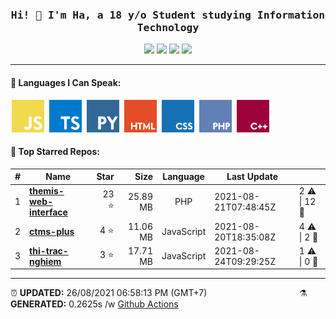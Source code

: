 <h3 align="center"><samp>Hi! 👋 I'm Ha, a 18 y/o Student studying Information Technology</samp></h3>
<div align="center">
	<img src="https://img.shields.io/badge/20-STARS-8cecff?style=for-the-badge">
	<img src="https://img.shields.io/badge/7-REPOS-f2e174?style=for-the-badge">
	<img src="https://img.shields.io/badge/6-FOLLOWERS-ff9eb6?style=for-the-badge">
	<img src="https://estruyf-github.azurewebsites.net/api/VisitorHit?user=belivipro9x99&repo=belivipro9x99&countColor=#ff85c8">
</div>

<hr>

<h4>🧬 Languages I Can Speak:</h4>
<span>
	<img style="margin: 0 2px" width="52" src="assets/icons/js.png" title="JavaScript">
	<img style="margin: 0 2px" width="52" src="assets/icons/ts.png" title="TypeScript">
	<img style="margin: 0 2px" width="52" src="assets/icons/py.png" title="Python">
	<img style="margin: 0 2px" width="52" src="assets/icons/html.png" title="Hypertext Markup Language">
	<img style="margin: 0 2px" width="52" src="assets/icons/css.png" title="Cascading Style Sheets">
	<img style="margin: 0 2px" width="52" src="assets/icons/php.png" title="Hypertext Preprocessor">
	<img style="margin: 0 2px" width="52" src="assets/icons/cpp.png" title="C++">
</span>

<h4>🥇 Top Starred Repos:</h4>

|#|Name|Star|Size|Language|Last Update||
|---|---|---:|---:|:---:|---|--|
|1|**[themis-web-interface](https://github.com/belivipro9x99/themis-web-interface)**|23 ⭐|25.89 MB|PHP|2021-08-21T07:48:45Z|2 ⚠  \|  12 🍴|
|2|**[ctms-plus](https://github.com/belivipro9x99/ctms-plus)**|4 ⭐|11.06 MB|JavaScript|2021-08-20T18:35:08Z|4 ⚠  \|  2 🍴|
|3|**[thi-trac-nghiem](https://github.com/belivipro9x99/thi-trac-nghiem)**|3 ⭐|17.71 MB|JavaScript|2021-08-24T09:29:25Z|1 ⚠  \|  0 🍴|


<hr>

<span style="clear: both">
	<span align="left">⏰ <b>UPDATED:</b> 26/08/2021 06:58:13 PM (GMT+7)</span>
	<span>&emsp;&emsp;&emsp;&emsp;&emsp;&emsp;&emsp;&emsp;&emsp;&emsp;</span>
	<span align="right">⚗ <b>GENERATED:</b> 0.2625s /w <a href="https://github.com/belivipro9x99/belivipro9x99/actions" target="_blank">Github Actions</a></span>
</span>